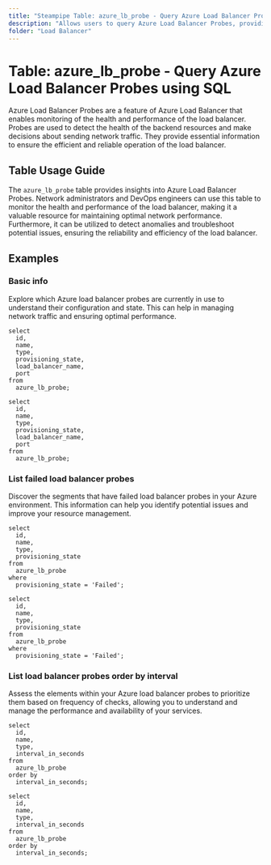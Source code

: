 ```yaml
---
title: "Steampipe Table: azure_lb_probe - Query Azure Load Balancer Probes using SQL"
description: "Allows users to query Azure Load Balancer Probes, providing valuable insights into the health and performance of the load balancer."
folder: "Load Balancer"
---
```


# Table: azure_lb_probe - Query Azure Load Balancer Probes using SQL

Azure Load Balancer Probes are a feature of Azure Load Balancer that enables monitoring of the health and performance of the load balancer. Probes are used to detect the health of the backend resources and make decisions about sending network traffic. They provide essential information to ensure the efficient and reliable operation of the load balancer.

## Table Usage Guide

The `azure_lb_probe` table provides insights into Azure Load Balancer Probes. Network administrators and DevOps engineers can use this table to monitor the health and performance of the load balancer, making it a valuable resource for maintaining optimal network performance. Furthermore, it can be utilized to detect anomalies and troubleshoot potential issues, ensuring the reliability and efficiency of the load balancer.

## Examples

### Basic info
Explore which Azure load balancer probes are currently in use to understand their configuration and state. This can help in managing network traffic and ensuring optimal performance.

```sql+postgres
select
  id,
  name,
  type,
  provisioning_state,
  load_balancer_name,
  port
from
  azure_lb_probe;
```

```sql+sqlite
select
  id,
  name,
  type,
  provisioning_state,
  load_balancer_name,
  port
from
  azure_lb_probe;
```

### List failed load balancer probes
Discover the segments that have failed load balancer probes in your Azure environment. This information can help you identify potential issues and improve your resource management.

```sql+postgres
select
  id,
  name,
  type,
  provisioning_state
from
  azure_lb_probe
where
  provisioning_state = 'Failed';
```

```sql+sqlite
select
  id,
  name,
  type,
  provisioning_state
from
  azure_lb_probe
where
  provisioning_state = 'Failed';
```

### List load balancer probes order by interval
Assess the elements within your Azure load balancer probes to prioritize them based on frequency of checks, allowing you to understand and manage the performance and availability of your services.

```sql+postgres
select
  id,
  name,
  type,
  interval_in_seconds
from
  azure_lb_probe
order by 
  interval_in_seconds;
```

```sql+sqlite
select
  id,
  name,
  type,
  interval_in_seconds
from
  azure_lb_probe
order by 
  interval_in_seconds;
```